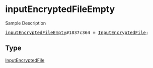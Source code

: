# inputEncryptedFileEmpty

Sample Description

<pre>
<a href="../constructor/inputEncryptedFileEmpty.md">inputEncryptedFileEmpty</a>#1837c364 = <a href="../type/InputEncryptedFile.md">InputEncryptedFile</a>;
</pre>

## Type

<a href="../type/InputEncryptedFile.md">InputEncryptedFile</a>
